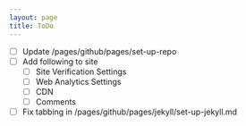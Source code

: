 ```yaml
---
layout: page
title: ToDo
---
```


- [ ] Update /pages/github/pages/set-up-repo
- [ ] Add following to site
  - [ ] Site Verification Settings
  - [ ] Web Analytics Settings
  - [ ] CDN
  - [ ] Comments
- [ ] Fix tabbing in /pages/github/pages/jekyll/set-up-jekyll.md
